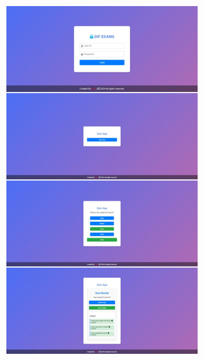 ![logo](https://github.com/syedabdullahzaidi786/Quiz-App/blob/main/Screenshot_28-7-2024_175531_.jpeg)
![logo](https://github.com/syedabdullahzaidi786/Quiz-App/blob/main/Screenshot_28-7-2024_175846_127.0.0.1.jpeg)
![logo](https://github.com/syedabdullahzaidi786/Quiz-App/blob/main/Screenshot_28-7-2024_18142_127.0.0.1.jpeg)
![logo](https://github.com/syedabdullahzaidi786/Quiz-App/blob/main/Screenshot_28-7-2024_1833_127.0.0.1.jpeg)
